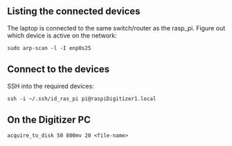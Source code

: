 

## Listing the connected devices

The laptop is connected to the same switch/router as the rasp_pi. Figure out which device is active on the network:

    sudo arp-scan -l -I enp0s25

## Connect to the devices

SSH into the required devices:

    ssh -i ~/.ssh/id_ras_pi pi@raspiDigitizer1.local


## On the Digitizer PC

    acquire_to_disk 50 800mv 20 <file-name>